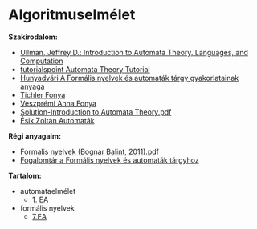 # Algoritmuselmélet

**Szakirodalom:**
- [Ullman, Jeffrey D.: Introduction to Automata Theory, Languages, and Computation](http://148.216.38.247/~rrusiles/Fie/Horizontal/Hopcroft_Introduction_to_Automata_Theory_Languages_and_Computation.pdf)
- [tutorialspoint Automata Theory Tutorial](https://www.tutorialspoint.com/automata_theory/)
- [Hunyadvári A Formális nyelvek és automaták tárgy gyakorlatainak anyaga](http://aszt.inf.elte.hu/~hunlaci/gyakanyag.htm)
- [Tichler Fonya](https://web.cs.elte.hu/~tichlerk/fny/)
- [Veszprémi Anna Fonya](https://people.inf.elte.hu/veanna/fa/index.htm)
- [Solution-Introduction to Automata Theory.pdf](https://moam.info/solution-introduction-to-automata-theorypdf-yimgcom_5a1299481723dd257bf2890e.html)
- [Ésik Zoltán Automaták](https://dtk.tankonyvtar.hu/hu/tartalom/tamop425/0008_esikgombasivan/Esik_Gombas_Ivan_Automatak.pdf)

**Régi anyagaim:**
- [Formalis nyelvek (Bognar Balint, 2011).pdf](https://github.com/gabboraron/zarovizsga/blob/master/23%20-%20Formalis%20nyelvek%20(Bognar%20Balint%2C%202011).pdf)
- [Fogalomtár a Formális nyelvek és automaták tárgyhoz](https://github.com/gabboraron/zarovizsga/blob/master/defi-1(1).pdf)

**Tartalom:**
- automataelmélet
  - [1. EA]()
- formális nyelvek
  - [7.EA]()
  
